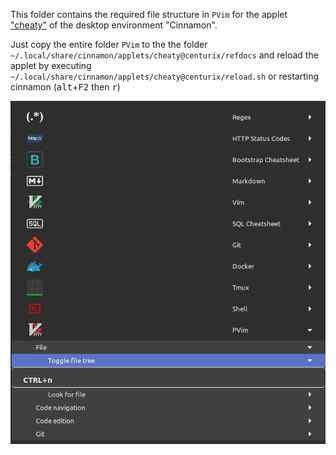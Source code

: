 This folder contains the required file structure in `PVim` for the applet ["cheaty"](https://cinnamon-spices.linuxmint.com/applets/view/285) of the desktop environment "Cinnamon".

Just copy the entire folder `PVim` to the the folder `~/.local/share/cinnamon/applets/cheaty@centurix/refdocs` and reload the applet by executing `~/.local/share/cinnamon/applets/cheaty@centurix/reload.sh` or restarting cinnamon (<kbd>alt</kbd>+<kbd>F2</kbd> then <kbd>r</kbd>)

<img src="../../img/cheaty.png?raw=true"/>